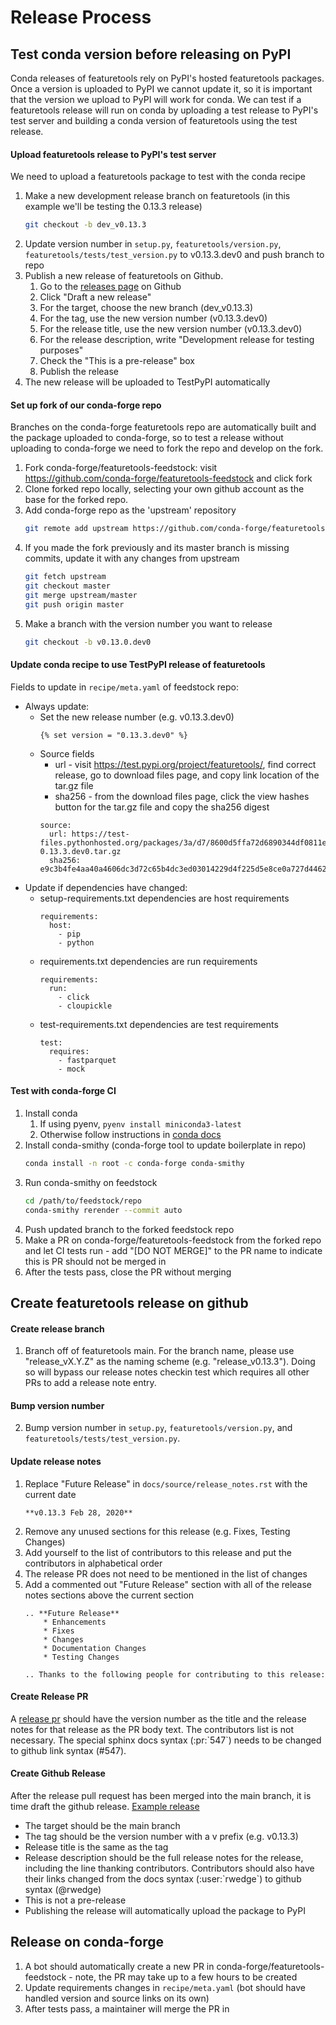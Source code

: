 # Release Process
## Test conda version before releasing on PyPI
Conda releases of featuretools rely on PyPI's hosted featuretools packages. Once a version is uploaded to PyPI we cannot update it, so it is important that the version we upload to PyPI will work for conda.  We can test if a featuretools release will run on conda by uploading a test release to PyPI's test server and building a conda version of featuretools using the test release.

#### Upload featuretools release to PyPI's test server
We need to upload a featuretools package to test with the conda recipe
1. Make a new development release branch on featuretools (in this example we'll be testing the 0.13.3 release)
    ```bash
    git checkout -b dev_v0.13.3
    ```
2. Update version number in `setup.py`, `featuretools/version.py`, `featuretools/tests/test_version.py` to v0.13.3.dev0 and push branch to repo
3. Publish a new release of featuretools on Github.
    1. Go to the [releases page](https://github.com/alteryx/featuretools/releases/) on Github
    2. Click "Draft a new release"
    3. For the target, choose the new branch (dev_v0.13.3)
    4. For the tag, use the new version number (v0.13.3.dev0)
    5. For the release title, use the new version number (v0.13.3.dev0)
    6. For the release description, write "Development release for testing purposes"
    7. Check the "This is a pre-release" box
    8. Publish the release
4. The new release will be uploaded to TestPyPI automatically

#### Set up fork of our conda-forge repo
Branches on the conda-forge featuretools repo are automatically built and the package uploaded to conda-forge, so to test a release without uploading to conda-forge we need to fork the repo and develop on the fork.
1. Fork conda-forge/featuretools-feedstock: visit https://github.com/conda-forge/featuretools-feedstock and click fork
2. Clone forked repo locally, selecting your own github account as the base for the forked repo. 
3. Add conda-forge repo as the 'upstream' repository
    ```bash
    git remote add upstream https://github.com/conda-forge/featuretools-feedstock.git
    ```
4. If you made the fork previously and its master branch is missing commits, update it with any changes from upstream
    ```bash
    git fetch upstream
    git checkout master
    git merge upstream/master
    git push origin master
    ```
5. Make a branch with the version number you want to release
    ```bash
    git checkout -b v0.13.0.dev0
    ```

#### Update conda recipe to use TestPyPI release of featuretools
Fields to update in `recipe/meta.yaml` of feedstock repo:
* Always update:
    * Set the new release number (e.g. v0.13.3.dev0)
        ```
        {% set version = "0.13.3.dev0" %}
        ```
    * Source fields
        * url - visit https://test.pypi.org/project/featuretools/, find correct release, go to download files page, and copy link location of the tar.gz file
        * sha256 - from the download files page, click the view hashes button for the tar.gz file and copy the sha256 digest
        ```
        source:
          url: https://test-files.pythonhosted.org/packages/3a/d7/8600d5ffa72d6890344df0811e8431465bcf15f2a9eade143ee34f67c1c4/featuretools-0.13.3.dev0.tar.gz
          sha256: e9c3b4fe4aa40a4606dc3d72c65b4dc3ed03014229d4f225d5e8ce0a727d4462
       ```
* Update if dependencies have changed:
    * setup-requirements.txt dependencies are host requirements
        ```
        requirements:
          host:
            - pip
            - python
        ```
    * requirements.txt dependencies are run requirements
        ```
        requirements:
          run:
            - click
            - cloupickle
        ```
    * test-requirements.txt dependencies are test requirements
        ```
        test:
          requires:
            - fastparquet
            - mock
        ```

#### Test with conda-forge CI
1. Install conda
    1. If using pyenv, `pyenv install miniconda3-latest`
    2. Otherwise follow instructions in [conda docs](https://conda.io/projects/conda/en/latest/user-guide/install/index.html)
2. Install conda-smithy (conda-forge tool to update boilerplate in repo)
    ```bash
    conda install -n root -c conda-forge conda-smithy
    ```
3. Run conda-smithy on feedstock
    ```bash
    cd /path/to/feedstock/repo
    conda-smithy rerender --commit auto
    ```
4. Push updated branch to the forked feedstock repo
3. Make a PR on conda-forge/featuretools-feedstock from the forked repo and let CI tests run - add "[DO NOT MERGE]" to the PR name to indicate this is PR should not be merged in
4. After the tests pass, close the PR without merging

## Create featuretools release on github
#### Create release branch
1. Branch off of featuretools main. For the branch name, please use "release_vX.Y.Z" as the naming scheme (e.g. "release_v0.13.3"). Doing so will bypass our release notes checkin test which requires all other PRs to add a release note entry.

#### Bump version number
2. Bump version number in `setup.py`, `featuretools/version.py`, and `featuretools/tests/test_version.py`.

#### Update release notes
1. Replace "Future Release" in `docs/source/release_notes.rst` with the current date
    ```
    **v0.13.3 Feb 28, 2020**
    ```
2. Remove any unused sections for this release (e.g. Fixes, Testing Changes)
3. Add yourself to the list of contributors to this release and put the contributors in alphabetical order
4. The release PR does not need to be mentioned in the list of changes
5. Add a commented out "Future Release" section with all of the release notes sections above the current section
    ```
    .. **Future Release**
        * Enhancements
        * Fixes
        * Changes
        * Documentation Changes
        * Testing Changes

    .. Thanks to the following people for contributing to this release:
    ```


#### Create Release PR
A [release pr](https://github.com/alteryx/featuretools/pull/856) should have the version number as the title and the release notes for that release as the PR body text. The contributors list is not necessary. The special sphinx docs syntax (:pr:\`547\`) needs to be changed to github link syntax (#547).

#### Create Github Release
After the release pull request has been merged into the main branch, it is time draft the github release. [Example release](https://github.com/alteryx/featuretools/releases/tag/v0.13.3)
* The target should be the main branch
* The tag should be the version number with a v prefix (e.g. v0.13.3)
* Release title is the same as the tag
* Release description should be the full release notes for the release, including the line thanking contributors.  Contributors should also have their links changed from the docs syntax (:user:\`rwedge\`) to github syntax (@rwedge)
* This is not a pre-release
* Publishing the release will automatically upload the package to PyPI

## Release on conda-forge
1. A bot should automatically create a new PR in conda-forge/featuretools-feedstock - note, the PR may take up to a few hours to be created
2. Update requirements changes in `recipe/meta.yaml` (bot should have handled version and source links on its own)
3. After tests pass, a maintainer will merge the PR in
